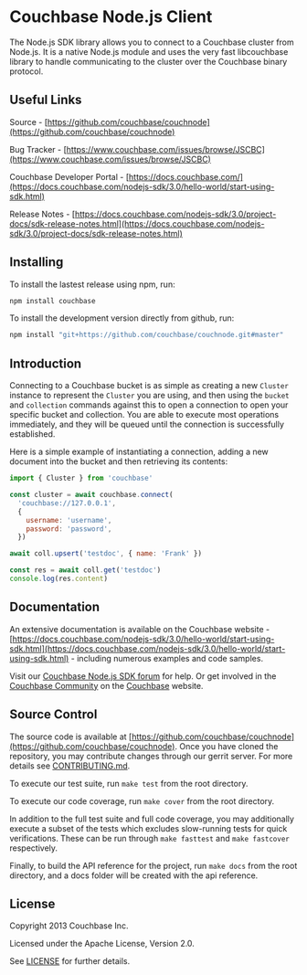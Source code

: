 # Couchbase Node.js Client

The Node.js SDK library allows you to connect to a Couchbase cluster from
Node.js. It is a native Node.js module and uses the very fast libcouchbase
library to handle communicating to the cluster over the Couchbase binary
protocol.

## Useful Links

Source - [https://github.com/couchbase/couchnode](https://github.com/couchbase/couchnode)

Bug Tracker - [https://www.couchbase.com/issues/browse/JSCBC](https://www.couchbase.com/issues/browse/JSCBC)

Couchbase Developer Portal - [https://docs.couchbase.com/](https://docs.couchbase.com/nodejs-sdk/3.0/hello-world/start-using-sdk.html)

Release Notes - [https://docs.couchbase.com/nodejs-sdk/3.0/project-docs/sdk-release-notes.html](https://docs.couchbase.com/nodejs-sdk/3.0/project-docs/sdk-release-notes.html)

## Installing

To install the lastest release using npm, run:

```bash
npm install couchbase
```

To install the development version directly from github, run:

```bash
npm install "git+https://github.com/couchbase/couchnode.git#master"
```

## Introduction

Connecting to a Couchbase bucket is as simple as creating a new `Cluster`
instance to represent the `Cluster` you are using, and then using the
`bucket` and `collection` commands against this to open a connection to
open your specific bucket and collection. You are able to execute most
operations immediately, and they will be queued until the connection is
successfully established.

Here is a simple example of instantiating a connection, adding a new document
into the bucket and then retrieving its contents:

```javascript
import { Cluster } from 'couchbase'

const cluster = await couchbase.connect(
  'couchbase://127.0.0.1',
  {
    username: 'username',
    password: 'password',
  })

await coll.upsert('testdoc', { name: 'Frank' })

const res = await coll.get('testdoc')
console.log(res.content)
```

## Documentation

An extensive documentation is available on the Couchbase website - [https://docs.couchbase.com/nodejs-sdk/3.0/hello-world/start-using-sdk.html](https://docs.couchbase.com/nodejs-sdk/3.0/hello-world/start-using-sdk.html) -
including numerous examples and code samples.

Visit our [Couchbase Node.js SDK forum](https://forums.couchbase.com/c/node-js-sdk) for help.
Or get involved in the [Couchbase Community](https://couchbase.com/community) on the [Couchbase](https://couchbase.com) website.

## Source Control

The source code is available at
[https://github.com/couchbase/couchnode](https://github.com/couchbase/couchnode).
Once you have cloned the repository, you may contribute changes through our
gerrit server. For more details see
[CONTRIBUTING.md](https://github.com/couchbase/couchnode/blob/master/CONTRIBUTING.md).

To execute our test suite, run `make test` from the root directory.

To execute our code coverage, run `make cover` from the root directory.

In addition to the full test suite and full code coverage, you may additionally
execute a subset of the tests which excludes slow-running tests for quick
verifications. These can be run through `make fasttest` and `make fastcover`
respectively.

Finally, to build the API reference for the project, run `make docs` from the
root directory, and a docs folder will be created with the api reference.

## License

Copyright 2013 Couchbase Inc.

Licensed under the Apache License, Version 2.0.

See
[LICENSE](https://github.com/couchbase/couchnode/blob/master/LICENSE)
for further details.
